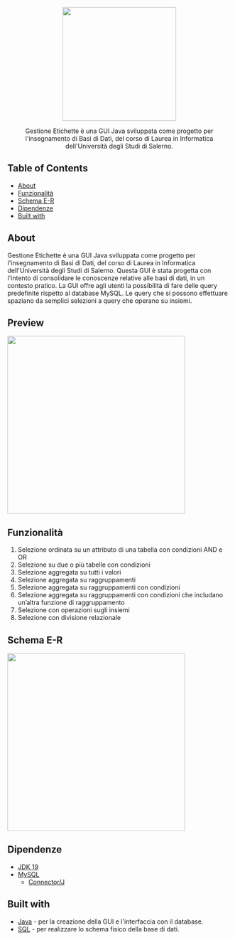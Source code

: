 <p align="center">
  <img src="https://github.com/raffaeleav/gestione-etichette/assets/114619463/a322a9fe-0281-4383-90c4-bc288161280f" width="256" heigth="256">
</p>

<p align="center">
  Gestione Etichette è una GUI Java sviluppata come progetto per l'insegnamento di Basi di Dati, del corso di Laurea in Informatica dell'Università degli Studi di Salerno. 
</p>


## Table of Contents
- [About](#About)
- [Funzionalità](#Funzionalità)
- [Schema E-R](#Schema-E-R-della-Base-di-dati)
- [Dipendenze](#Dipendenze)
- [Built with](#Built-with)


## About
<p>
  Gestione Etichette è una GUI Java sviluppata come progetto per l'insegnamento di Basi di Dati, del corso di Laurea in Informatica dell'Università degli Studi di Salerno.
  Questa GUI è stata progetta con l'intento di consolidare le conoscenze relative alle basi di dati, in un contesto pratico. La GUI offre agli utenti la possibilità di fare delle query predefinite rispetto al database MySQL.
  Le query che si possono effettuare spaziano da semplici selezioni a query che operano su insiemi.
</p>


## Preview
<p>
  <img src="https://github.com/raffaeleav/gestione-etichette/assets/114619463/d90e07ae-20fc-404c-a0d6-fd0834bdeeee" width="400" heigth="400">
</p>


## Funzionalità 
1) Selezione ordinata su un attributo di una tabella con condizioni AND e OR
2) Selezione su due o più tabelle con condizioni
3) Selezione aggregata su tutti i valori
4) Selezione aggregata su raggruppamenti
5) Selezione aggregata su raggruppamenti con condizioni
6) Selezione aggregata su raggruppamenti con condizioni che includano un’altra funzione di raggruppamento
7) Selezione con operazioni sugli insiemi
8) Selezione con divisione relazionale


## Schema E-R
<p>
  <img src="https://github.com/raffaeleav/gestione-etichette/assets/114619463/c51d9e99-f3dc-4944-a6c4-0ca84ffdd467" width="400" heigth="400">
</p>


## Dipendenze 
- [JDK 19](https://jdk.java.net/java-se-ri/19)
- [MySQL](https://dev.mysql.com/downloads/installer/)
  - [Connector/J](https://dev.mysql.com/downloads/connector/j/)


## Built with
- [Java](https://www.oracle.com/it/java/technologies/downloads/) - per la creazione della GUI e l'interfaccia con il database.
- [SQL](https://www.w3schools.com/sql/) - per realizzare lo schema fisico della base di dati.

